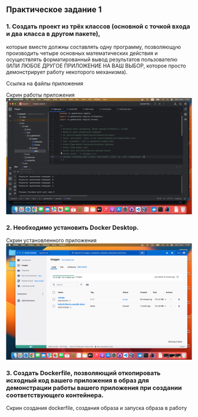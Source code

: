 ## Практическое задание 1 

### 1. Создать проект из трёх классов (основной с точкой входа и два класса в другом пакете),
которые вместе должны составлять одну программу, позволяющую производить четыре основных математических действия и осуществлять форматированный
вывод результатов пользователю (ИЛИ ЛЮБОЕ ДРУГОЕ ПРИЛОЖЕНИЕ НА ВАШ ВЫБОР, которое просто демонстрирует работу некоторого механизма).

Ссылка на файлы приложения

Скрин работы приложения
![CalcApp](https://github.com/PavelLogeiko/TechSpec_Java/blob/main/Lesson1/Images/CalcApp.png)

### 2. Необходимо установить Docker Desktop.

Скрин установленного приложения
![Docker Decktop](https://github.com/PavelLogeiko/TechSpec_Java/blob/main/Lesson1/Images/Docker%20Decktop.png)

### 3. Создать Dockerfile, позволяющий откопировать исходный код вашего приложения в образ для демонстрации работы вашего приложения при создании соответствующего контейнера.

Скрин создания dockerfile, создания образа и запуска образа в работу
